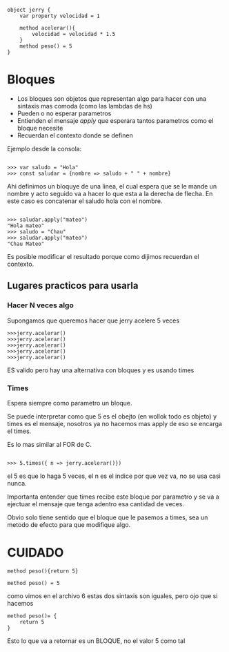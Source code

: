 
```wollok
object jerry {	
	var property velocidad = 1
	
	method acelerar(){
		velocidad = velocidad * 1.5
	}
	method peso() = 5
}
```

# Bloques

- Los bloques son objetos que representan algo para hacer con una sintaxis mas comoda (como las lambdas de hs)
- Pueden o no esperar parametros
- Entienden el mensaje *apply* que esperara tantos parametros como el bloque necesite
- Recuerdan el contexto donde se definen

Ejemplo desde la consola:

```wollok

>>> var saludo = "Hola"
>>> const saludar = {nombre => saludo + " " + nombre}

```

Ahi definimos un bloquye de una linea, el cual espera que se le mande un nombre y acto seguido va a hacer lo que esta a la derecha de flecha. En este caso es concatenar el saludo hola con el nombre.

```wollok

>>> saludar.apply("mateo")
"Hola mateo"
>>> saludo = "Chau"
>>> saludar.apply("mateo")
"Chau Mateo"

```

Es posible modificar el resultado porque como dijimos recuerdan el contexto.

## Lugares practicos para usarla

### Hacer N veces algo

Supongamos que queremos hacer que jerry acelere 5 veces

```wollok
>>>jerry.acelerar()
>>>jerry.acelerar()
>>>jerry.acelerar()
>>>jerry.acelerar()
>>>jerry.acelerar()
```

ES valido pero hay una alternativa con bloques y es usando times

### Times 

Espera siempre como parametro un bloque. 

Se puede interpretar como que 5 es el obejto (en wollok todo es objeto) y times es el mensaje, nosotros ya no hacemos mas apply de eso se encarga el times.

Es lo mas similar al FOR de C.

```wollok

>>> 5.times({ n => jerry.acelerar()})

```

el 5 es que lo haga 5 veces, el n es el indice por que vez va, no se usa casi nunca.

Importanta entender que times recibe este bloque por parametro y se va a ejectuar el mensaje que tenga adentro esa cantidad de veces.

Obvio solo tiene sentido que el bloque que le pasemos a times, sea un metodo de efecto para que modifique algo.

# CUIDADO

```wollok
method peso(){return 5}

method peso() = 5

```

como vimos en el archivo 6 estas dos sintaxis son iguales, pero ojo que si hacemos


```wollok
method peso()= {
    return 5
}

```
Esto lo que va a retornar es un BLOQUE, no el valor 5 como tal

